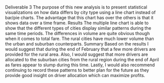 Deliverable 3
The purpose of this new analysis is to present statistical visualizations on how data differs by city type using a line chart instead of bar/pie charts. The advantage that this chart has over the others is that it shows data over a time frame. 
Results
The multiple line chart is able to show that the different types of cities display similar patterns during the same time periods. The differences in volume are quite obvious though when it comes to total fare. The rural cities have much lower volume than the urban and suburban counterparts. 
Summary 
Based on the results I would suggest that during the end of February that a few more drivers are provided for the rural area. Also, I would suggest that more drivers are allocated to the suburban cities from the rural region during the end of April as fares appear to slump during this time. Lastly, I would also recommend continuing to record these patterns to better plan for the future as they provide good insight on driver allocation which can maximize profits.
